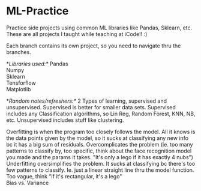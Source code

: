 # ML-Practice
Practice side projects using common ML libraries like Pandas, Sklearn, etc.\
These are all projects I taught while teaching at iCode!! :)

Each branch contains its own project, so you need to navigate thru the branches. 

**Libraries used:\**
Pandas\
Numpy\
Sklearn\
Tensforflow\
Matplotlib

**Random notes/refreshers:\**
2 Types of learning, supervised and unsupervised. Supervised is better for smaller data sets. Supervised includes any Classification algorithms, so Lin Reg, Random Forest, KNN, NB, etc. Unsupervised includes stuff like clustering. 


Overfitting is when the program too closely follows the model. All it knows is the data points given by the model, so it sucks at classifying any new info bc it has a big sum of residuals. Overcomplicates the problem (ie. too many patterns to classify by, too specific, think about the face recognition model you made and the params it takes. "It's only a lego if it has exactly 4 nubs")\
Underfitting oversimplifies the problem. It sucks at classifying bc there's too few patterns to classify. Ie. just a linear straight line thru the model function. Too vague, think "if it's rectangular, it's a lego"\
Bias vs. Variance



